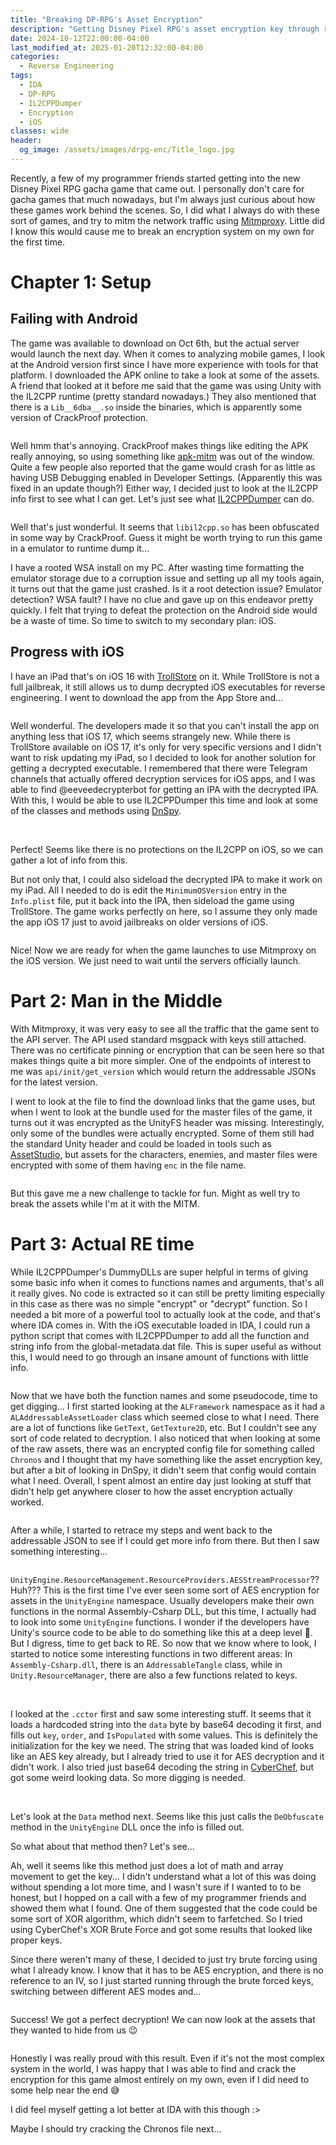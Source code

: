 ```yaml
---
title: "Breaking DP-RPG's Asset Encryption"
description: "Getting Disney Pixel RPG's asset encryption key through reverse engineering"
date: 2024-10-12T22:00:00-04:00
last_modified_at: 2025-01-20T12:32:00-04:00
categories:
  - Reverse Engineering
tags:
  - IDA
  - DP-RPG
  - IL2CPPDumper
  - Encryption
  - iOS
classes: wide
header:
  og_image: /assets/images/drpg-enc/Title_logo.jpg
---
```


Recently, a few of my programmer friends started getting into the new Disney Pixel RPG gacha game that came out. I personally don't care for gacha games that much nowadays, but I'm always just curious about how these games work behind the scenes. So, I did what I always do with these sort of games, and try to mitm the network traffic using [Mitmproxy](https://mitmproxy.org/). Little did I know this would cause me to break an encryption system on my own for the first time.

# Chapter 1: Setup

## Failing with Android

The game was available to download on Oct 6th, but the actual server would launch the next day. When it comes to analyzing mobile games, I look at the Android version first since I have more experience with tools for that platform. I downloaded the APK online to take a look at some of the assets. A friend that looked at it before me said that the game was using Unity with the IL2CPP runtime (pretty standard nowadays.) They also mentioned that there is a `Lib__6dba__.so` inside the binaries, which is apparently some version of CrackProof protection.

<img src="{{ site.url }}{{ site.baseurl }}/assets/images/drpg-enc/Pasted image 20241011120745.png" alt="">

Well hmm that's annoying. CrackProof makes things like editing the APK really annoying, so using something like [apk-mitm](https://github.com/niklashigi/apk-mitm) was out of the window. Quite a few people also reported that the game would crash for as little as having USB Debugging enabled in Developer Settings. (Apparently this was fixed in an update though?) Either way, I decided just to look at the IL2CPP info first to see what I can get. Let's just see what [IL2CPPDumper](https://github.com/Perfare/Il2CppDumper) can do.

<img src="{{ site.url }}{{ site.baseurl }}/assets/images/drpg-enc/Pasted image 20241011115603.png" alt="">

Well that's just wonderful. It seems that `libil2cpp.so` has been obfuscated in some way by CrackProof. Guess it might be worth trying to run this game in a emulator to runtime dump it...

I have a rooted WSA install on my PC. After wasting time formatting the emulator storage due to a corruption issue and setting up all my tools again, it turns out that the game just crashed. Is it a root detection issue? Emulator detection? WSA fault? I have no clue and gave up on this endeavor pretty quickly. I felt that trying to defeat the protection on the Android side would be a waste of time. So time to switch to my secondary plan: iOS.

## Progress with iOS

I have an iPad that's on iOS 16 with [TrollStore](https://github.com/opa334/TrollStore) on it. While TrollStore is not a full jailbreak, it still allows us to dump decrypted iOS executables for reverse engineering. I went to download the app from the App Store and...

<img src="{{ site.url }}{{ site.baseurl }}/assets/images/drpg-enc/Pasted image 20241011131340.png" alt="">

Well wonderful. The developers made it so that you can't install the app on anything less that iOS 17, which seems strangely new. While there is TrollStore available on iOS 17, it's only for very specific versions and I didn't want to risk updating my iPad, so I decided to look for another solution for getting a decrypted executable. I remembered that there were Telegram channels that actually offered decryption services for iOS apps, and I was able to find @eeveedecrypterbot for getting an IPA with the decrypted IPA. With this, I would be able to use IL2CPPDumper this time and look at some of the classes and methods using [DnSpy](https://github.com/dnSpy/dnSpy).

<img src="{{ site.url }}{{ site.baseurl }}/assets/images/drpg-enc/Pasted image 20241011144901.png" alt="">
<img src="{{ site.url }}{{ site.baseurl }}/assets/images/drpg-enc/Pasted image 20241011144814.png" alt="">

Perfect! Seems like there is no protections on the IL2CPP on iOS, so we can gather a lot of info from this.

But not only that, I could also sideload the decrypted IPA to make it work on my iPad. All I needed to do is edit the `MinimumOSVersion` entry in the `Info.plist` file, put it back into the IPA, then sideload the game using TrollStore. The game works perfectly on here, so I assume they only made the app iOS 17 just to avoid jailbreaks on older versions of iOS.

<img src="{{ site.url }}{{ site.baseurl }}/assets/images/drpg-enc/Pasted image 20241011144338.png" alt="">

Nice! Now we are ready for when the game launches to use Mitmproxy on the iOS version. We just need to wait until the servers officially launch.

# Part 2: Man in the Middle

With Mitmproxy, it was very easy to see all the traffic that the game sent to the API server. The API used standard msgpack with keys still attached. There was no certificate pinning or encryption that can be seen here so that makes things quite a bit more simpler. One of the endpoints of interest to me was `api/init/get_version` which would return the addressable JSONs for the latest version.

I went to look at the file to find the download links that the game uses, but when I went to look at the bundle used for the master files of the game, it turns out it was encrypted as the UnityFS header was missing. Interestingly, only some of the bundles were actually encrypted. Some of them still had the standard Unity header and could be loaded in tools such as [AssetStudio](https://github.com/Perfare/AssetStudio), but assets for the characters, enemies, and master files were encrypted with some of them having `enc` in the file name.

<img src="{{ site.url }}{{ site.baseurl }}/assets/images/drpg-enc/Pasted image 20241011151256.png" alt="">

But this gave me a new challenge to tackle for fun. Might as well try to break the assets while I'm at it with the MITM.

# Part 3: Actual RE time

While IL2CPPDumper's DummyDLLs are super helpful in terms of giving some basic info when it comes to functions names and arguments, that's all it really gives. No code is extracted so it can still be pretty limiting especially in this case as there was no simple "encrypt" or "decrypt" function. So I needed a bit more of a powerful tool to actually look at the code, and that's where IDA comes in. With the iOS executable loaded in IDA, I could run a python script that comes with IL2CPPDumper to add all the function and string info from the global-metadata.dat file. This is super useful as without this, I would need to go through an insane amount of functions with little info.

<img src="{{ site.url }}{{ site.baseurl }}/assets/images/drpg-enc/Pasted image 20241011174215.png" alt="">

Now that we have both the function names and some pseudocode, time to get digging...
I first started looking at the `ALFramework` namespace as it had a `ALAddressableAssetLoader` class which seemed close to what I need. There are a lot of functions like `GetText`, `GetTexture2D`, etc. But I couldn't see any sort of code related to decryption. I also noticed that when looking at some of the raw assets, there was an encrypted config file for something called `Chronos` and I thought that my have something like the asset encryption key, but after a bit of looking in DnSpy, it didn't seem that config would contain what I need. Overall, I spent almost an entire day just looking at stuff that didn't help get anywhere closer to how the asset encryption actually worked.

<img src="{{ site.url }}{{ site.baseurl }}/assets/images/drpg-enc/Pasted image 20241011174928.png" alt="">

After a while, I started to retrace my steps and went back to the addressable JSON to see if I could get more info from there. But then I saw something interesting...

<img src="{{ site.url }}{{ site.baseurl }}/assets/images/drpg-enc/Pasted image 20241011175157.png" alt="">

`UnityEngine.ResourceManagement.ResourceProviders.AESStreamProcessor`?? Huh???
This is the first time I've ever seen some sort of AES encryption for assets in the `UnityEngine` namespace. Usually developers make their own functions in the normal Assembly-Csharp DLL, but this time, I actually had to look into some `UnityEngine` functions. I wonder if the developers have Unity's source code to be able to do something like this at a deep level 🤔.
But I digress, time to get back to RE. So now that we know where to look, I started to notice some interesting functions in two different areas: In `Assembly-Csharp.dll`, there is an `AddressableTangle` class, while in `Unity.ResourceManager`, there are also a few functions related to keys.

<img src="{{ site.url }}{{ site.baseurl }}/assets/images/drpg-enc/image.png" alt="">
<img src="{{ site.url }}{{ site.baseurl }}/assets/images/drpg-enc/image-1.png" alt="">

I looked at the `.cctor` first and saw some interesting stuff. It seems that it loads a hardcoded string into the `data` byte by base64 decoding it first, and fills out `key`, `order`, and `IsPopulated` with some values. This is definitely the initialization for the key we need. The string that was loaded kind of looks like an AES key already, but I already tried to use it for AES decryption and it didn't work. I also tried just base64 decoding the string in [CyberChef](https://gchq.github.io/CyberChef/), but got some weird looking data. So more digging is needed.

<img src="{{ site.url }}{{ site.baseurl }}/assets/images/drpg-enc/Pasted image 20241011181240.png" alt="">
<img src="{{ site.url }}{{ site.baseurl }}/assets/images/drpg-enc/Pasted image 20241011181506.png" alt="">
<img src="{{ site.url }}{{ site.baseurl }}/assets/images/drpg-enc/Pasted image 20241011182124.png" alt="">

Let's look at the `Data` method next. Seems like this just calls the `DeObfuscate` method in the `UnityEngine` DLL once the info is filled out.
<img src="{{ site.url }}{{ site.baseurl }}/assets/images/drpg-enc/Pasted image 20241011181443.png" alt="">

So what about that method then? Let's see...
<img src="{{ site.url }}{{ site.baseurl }}/assets/images/drpg-enc/Pasted image 20241011181630.png" alt="">

Ah, well it seems like this method just does a lot of math and array movement to get the key...
I didn't understand what a lot of this was doing without spending a lot more time, and I wasn't sure if I wanted to to be honest, but I hopped on a call with a few of my programmer friends and showed them what I found. One of them suggested that the code could be some sort of XOR algorithm, which didn't seem to farfetched. So I tried using CyberChef's XOR Brute Force and got some results that looked like proper keys.
<img src="{{ site.url }}{{ site.baseurl }}/assets/images/drpg-enc/Pasted image 20241011182245.png" alt="">

Since there weren't many of these, I decided to just try brute forcing using what I already know. I know that it has to be AES encryption, and there is no reference to an IV, so I just started running through the brute forced keys, switching between different AES modes and...

<img src="{{ site.url }}{{ site.baseurl }}/assets/images/drpg-enc/Pasted image 20241011182408.png" alt="">

Success! We got a perfect decryption! We can now look at the assets that they wanted to hide from us 😉

<img src="{{ site.url }}{{ site.baseurl }}/assets/images/drpg-enc/Pasted image 20241011183006.png" alt="">

Honestly I was really proud with this result. Even if it's not the most complex system in the world, I was happy that I was able to find and crack the encryption for this game almost entirely on my own, even if I did need to some help near the end 😅

I did feel myself getting a lot better at IDA with this though :>

Maybe I should try cracking the Chronos file next...